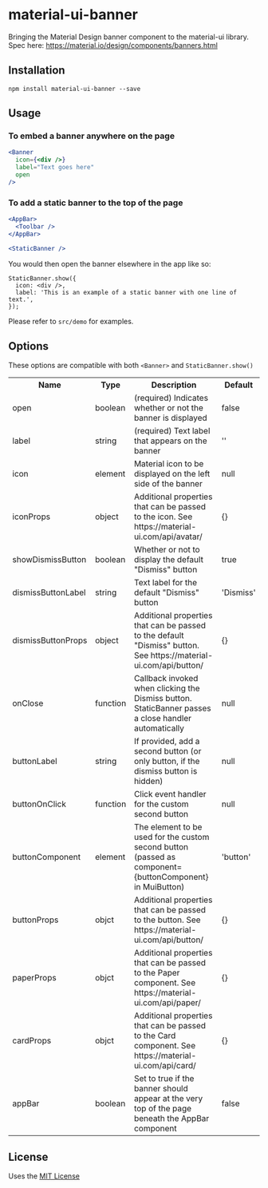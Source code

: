 # material-ui-banner
Bringing the Material Design banner component to the material-ui library. Spec here: https://material.io/design/components/banners.html

## Installation

```shell-script
npm install material-ui-banner --save
```

## Usage
### To embed a banner anywhere on the page
```jsx
<Banner
  icon={<div />}
  label="Text goes here"
  open
/>
```
### To add a static banner to the top of the page
```jsx
<AppBar>
  <Toolbar />
</AppBar>

<StaticBanner />
```

You would then open the banner elsewhere in the app like so:
```
StaticBanner.show({
  icon: <div />,
  label: 'This is an example of a static banner with one line of text.',
});
```

Please refer to `src/demo` for examples.

## Options

These options are compatible with both `<Banner>` and `StaticBanner.show()`

<table>
  <tr>
    <th> Name </th>
    <th> Type </th>
    <th> Description </th>
    <th> Default </th>
  </tr>
  <tr>
    <td> open </td>
    <td> boolean </td>
    <td> (required) Indicates whether or not the banner is displayed </td>
    <td> false </td>
  </tr>
  <tr>
    <td> label </td>
    <td> string </td>
    <td> (required) Text label that appears on the banner </td>
    <td> '' </td>
  </tr>
  <tr>
    <td> icon </td>
    <td> element </td>
    <td> Material icon to be displayed on the left side of the banner </td>
    <td> null </td>
  </tr>
  <tr>
    <td> iconProps </td>
    <td> object </td>
    <td> Additional properties that can be passed to the icon. See https://material-ui.com/api/avatar/ </td>
    <td> {} </td>
  </tr>
  <tr>
    <td> showDismissButton </td>
    <td> boolean </td>
    <td> Whether or not to display the default "Dismiss" button </td>
    <td> true </td>
  </tr>
  <tr>
    <td> dismissButtonLabel </td>
    <td> string </td>
    <td> Text label for the default "Dismiss" button </td>
    <td> 'Dismiss' </td>
  </tr>
  <tr>
    <td> dismissButtonProps </td>
    <td> object </td>
    <td> Additional properties that can be passed to the default "Dismiss" button. See https://material-ui.com/api/button/</td>
    <td> {} </td>
  </tr>
  <tr>
    <td> onClose </td>
    <td> function </td>
    <td> Callback invoked when clicking the Dismiss button. StaticBanner passes a close handler automatically </td>
    <td> null </td>
  </tr>
  <tr>
    <td> buttonLabel </td>
    <td> string </td>
    <td> If provided, add a second button (or only button, if the dismiss button is hidden) </td>
    <td> null </td>
  </tr>
  <tr>
    <td> buttonOnClick </td>
    <td> function </td>
    <td> Click event handler for the custom second button </td>
    <td> null </td>
  </tr>
  <tr>
    <td> buttonComponent </td>
    <td> element </td>
    <td> The element to be used for the custom second button (passed as component={buttonComponent} in MuiButton) </td>
    <td> 'button' </td>
  </tr>
  <tr>
    <td> buttonProps </td>
    <td> objct </td>
    <td> Additional properties that can be passed to the button. See https://material-ui.com/api/button/</td>
    <td> {} </td>
  </tr>
    <tr>
    <td> paperProps </td>
    <td> objct </td>
    <td> Additional properties that can be passed to the Paper component. See https://material-ui.com/api/paper/</td>
    <td> {} </td>
  </tr>
    <tr>
    <td> cardProps </td>
    <td> objct </td>
    <td> Additional properties that can be passed to the Card component. See https://material-ui.com/api/card/</td>
    <td> {} </td>
  </tr>
  <tr>
    <td> appBar </td>
    <td> boolean </td>
    <td> Set to true if the banner should appear at the very top of the page beneath the AppBar component </td>
    <td> false </td>
  </tr>
</table>

## License
Uses the [MIT License](https://opensource.org/licenses/MIT)
